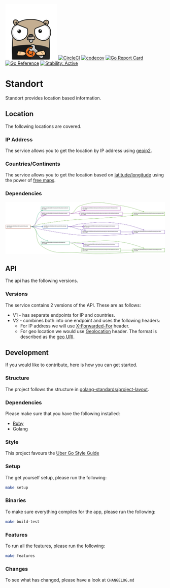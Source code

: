 ![Gopher](assets/gopher.png)
[![CircleCI](https://circleci.com/gh/alexfalkowski/standort.svg?style=shield)](https://circleci.com/gh/alexfalkowski/standort)
[![codecov](https://codecov.io/gh/alexfalkowski/standort/graph/badge.svg?token=JJP65DPD1M)](https://codecov.io/gh/alexfalkowski/standort)
[![Go Report Card](https://goreportcard.com/badge/github.com/alexfalkowski/standort)](https://goreportcard.com/report/github.com/alexfalkowski/standort)
[![Go Reference](https://pkg.go.dev/badge/github.com/alexfalkowski/standort.svg)](https://pkg.go.dev/github.com/alexfalkowski/standort)
[![Stability: Active](https://masterminds.github.io/stability/active.svg)](https://masterminds.github.io/stability/active.html)

# Standort

Standort provides location based information.

## Location

The following locations are covered.

### IP Address

The service allows you to get the location by IP address using [geoip2](https://github.com/IncSW/geoip2).

### Countries/Continents

The service allows you to get the location based on [latitude/longitude](https://www.latlong.net/) using the power of [free maps](https://geojson-maps.ash.ms/).

### Dependencies

![Dependencies](./assets/location.png)

## API

The api has the following versions.

### Versions

The service contains 2 versions of the API. These are as follows:
- V1 - has separate endpoints for IP and countries.
- V2 - combines both into one endpoint and uses the following headers:
  - For IP address we will use [X-Forwarded-For](https://developer.mozilla.org/en-US/docs/Web/HTTP/Headers/X-Forwarded-For) header.
  - For geo location we would use [Geolocation](http://tools.ietf.org/html/draft-thomson-geopriv-http-geolocation-00) header. The format is described as the [geo URI](https://www.rfc-editor.org/rfc/rfc5870).

## Development

If you would like to contribute, here is how you can get started.

### Structure

The project follows the structure in [golang-standards/project-layout](https://github.com/golang-standards/project-layout).

### Dependencies

Please make sure that you have the following installed:
- [Ruby](.ruby-version)
- Golang

### Style

This project favours the [Uber Go Style Guide](https://github.com/uber-go/guide/blob/master/style.md)

### Setup

The get yourself setup, please run the following:

```sh
make setup
```

### Binaries

To make sure everything compiles for the app, please run the following:

```sh
make build-test
```

### Features

To run all the features, please run the following:

```sh
make features
```

### Changes

To see what has changed, please have a look at `CHANGELOG.md`
